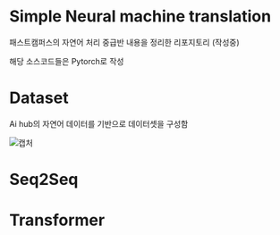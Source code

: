 # Simple Neural machine translation

패스트캠퍼스의 자연어 처리 중급반 내용을 정리한 리포지토리 (작성중)

해당 소스코드들은 Pytorch로 작성

# Dataset

Ai hub의 자연어 데이터를 기반으로 데이터셋을 구성함

![캡처](https://user-images.githubusercontent.com/18714388/181017004-8e127839-299a-4110-a284-9ebbbe232332.PNG)


# Seq2Seq

# Transformer
